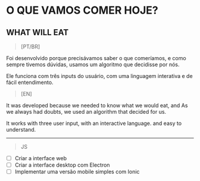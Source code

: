 # O QUE VAMOS COMER HOJE?
## WHAT WILL EAT

> [PT/BR]

Foi desenvolvido porque precisávamos saber o que comeríamos, e
como sempre tivemos dúvidas, usamos um algoritmo que decidisse por nós.

Ele funciona com três inputs do usuário, com uma linguagem interativa
e de fácil entendimento.


> [EN]

It was developed because we needed to know what we would eat, and
As we always had doubts, we used an algorithm that decided for us.

It works with three user input, with an interactive language.
and easy to understand.

----------------------------------------------------------------------------
> JS

- [ ] Criar a interface web
- [ ] Criar a interface desktop com Electron
- [ ] Implementar uma versão mobile simples com Ionic
